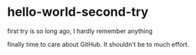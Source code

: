 # hello-world-second-try
first try is so long ago, I hardly remember anything

finally time to care about GitHub. It shouldn't be to much effort.
